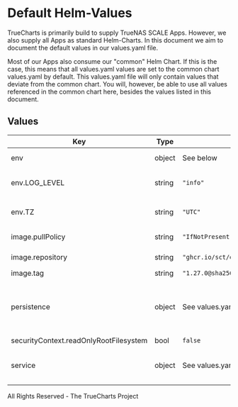 # Default Helm-Values

TrueCharts is primarily build to supply TrueNAS SCALE Apps.
However, we also supply all Apps as standard Helm-Charts. In this document we aim to document the default values in our values.yaml file.

Most of our Apps also consume our "common" Helm Chart.
If this is the case, this means that all values.yaml values are set to the common chart values.yaml by default. This values.yaml file will only contain values that deviate from the common chart.
You will, however, be able to use all values referenced in the common chart here, besides the values listed in this document.

## Values

| Key | Type | Default | Description |
|-----|------|---------|-------------|
| env | object | See below | environment variables. |
| env.LOG_LEVEL | string | `"info"` | Set the application log level |
| env.TZ | string | `"UTC"` | Set the container timezone |
| image.pullPolicy | string | `"IfNotPresent"` | image pull policy |
| image.repository | string | `"ghcr.io/sct/overseerr"` | image repository |
| image.tag | string | `"1.27.0@sha256:061f876e32bd85050c767dee57e09593c293e8676e06a7dc40536f28bf55fc68"` | image tag |
| persistence | object | See values.yaml | Configure persistence settings for the chart under this key. |
| securityContext.readOnlyRootFilesystem | bool | `false` |  |
| service | object | See values.yaml | Configures service settings for the chart. |

All Rights Reserved - The TrueCharts Project
